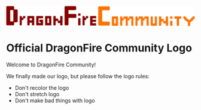 <img src="https://raw.githubusercontent.com/DragonFireCommunity/DragonFireCommunity-BrandingAndAssets/main/logo/dragonfire-community/large/dfc.svg">

# Official DragonFire Community Logo
Welcome to DragonFire Community!

We finally made our logo, but please follow the logo rules:
 - Don't recolor the logo
 - Don't stretch logo
 - Don't make bad things with logo
